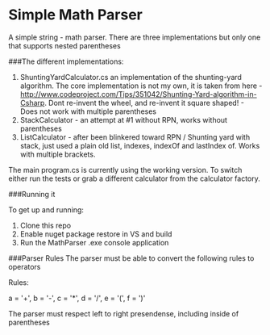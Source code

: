Simple Math Parser
=========================

A simple string - math parser. There are three implementations but only one that supports nested parentheses

###The different implementations:

  1. ShuntingYardCalculator.cs an implementation of the shunting-yard algorithm. The core implementation is not my own, it is taken from here - http://www.codeproject.com/Tips/351042/Shunting-Yard-algorithm-in-Csharp. Dont re-invent the wheel, and re-invent it square shaped! - Does not work with multiple parentheses
  2. StackCalculator - an attempt at #1 without RPN, works without parentheses
  3. ListCalculator - after been blinkered toward RPN / Shunting yard with stack, just used a plain old list, indexes, indexOf and lastIndex of. Works with multiple brackets.

The main program.cs is currently using the working version. To switch either run the tests or grab a different calculator from the calculator factory.

###Running it

To get up and running:
  1. Clone this repo
  2. Enable nuget package restore in VS and build
  3. Run the MathParser .exe console application

###Parser Rules
The parser must be able to convert the following rules to operators

Rules:

a = '+', b = '-', c = '*', d = '/', e = '(', f = ')'

The parser must respect left to right presendense, including inside of parentheses